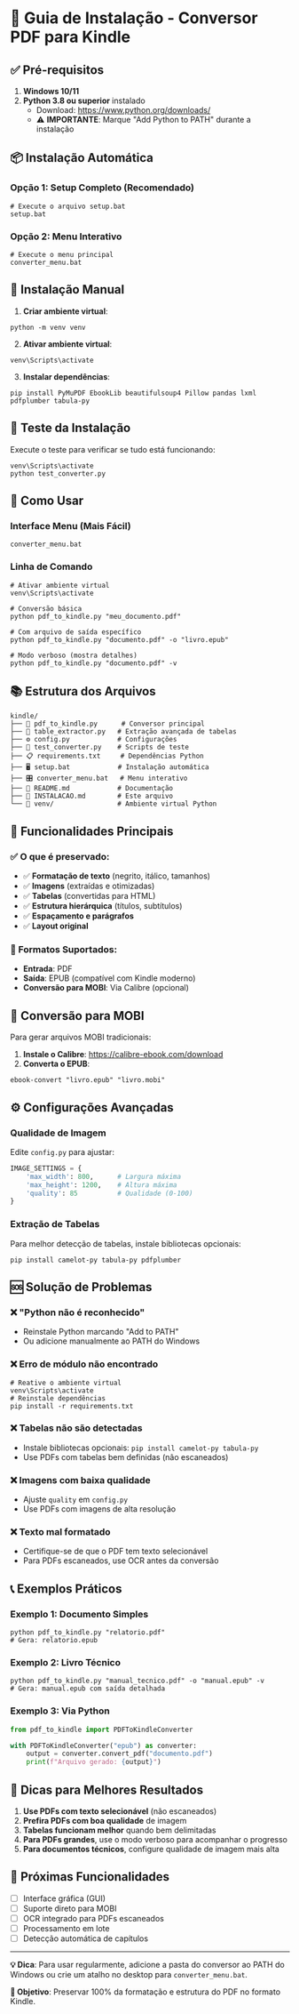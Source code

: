 # 🚀 Guia de Instalação - Conversor PDF para Kindle

## ✅ Pré-requisitos

1. **Windows 10/11**
2. **Python 3.8 ou superior** instalado
   - Download: https://www.python.org/downloads/
   - ⚠️ **IMPORTANTE**: Marque "Add Python to PATH" durante a instalação

## 📦 Instalação Automática

### Opção 1: Setup Completo (Recomendado)
```batch
# Execute o arquivo setup.bat
setup.bat
```

### Opção 2: Menu Interativo
```batch
# Execute o menu principal
converter_menu.bat
```

## 🔧 Instalação Manual

1. **Criar ambiente virtual**:
```batch
python -m venv venv
```

2. **Ativar ambiente virtual**:
```batch
venv\Scripts\activate
```

3. **Instalar dependências**:
```batch
pip install PyMuPDF EbookLib beautifulsoup4 Pillow pandas lxml pdfplumber tabula-py
```

## 🧪 Teste da Instalação

Execute o teste para verificar se tudo está funcionando:
```batch
venv\Scripts\activate
python test_converter.py
```

## 🎯 Como Usar

### Interface Menu (Mais Fácil)
```batch
converter_menu.bat
```

### Linha de Comando
```batch
# Ativar ambiente virtual
venv\Scripts\activate

# Conversão básica
python pdf_to_kindle.py "meu_documento.pdf"

# Com arquivo de saída específico
python pdf_to_kindle.py "documento.pdf" -o "livro.epub"

# Modo verboso (mostra detalhes)
python pdf_to_kindle.py "documento.pdf" -v
```

## 📚 Estrutura dos Arquivos

```
kindle/
├── 📄 pdf_to_kindle.py      # Conversor principal
├── 🔧 table_extractor.py   # Extração avançada de tabelas
├── ⚙️ config.py            # Configurações
├── 🧪 test_converter.py    # Scripts de teste
├── 📋 requirements.txt     # Dependências Python
├── 🖥️ setup.bat            # Instalação automática
├── 🎛️ converter_menu.bat   # Menu interativo
├── 📖 README.md            # Documentação
├── 📄 INSTALACAO.md        # Este arquivo
└── 📁 venv/                # Ambiente virtual Python
```

## 🎯 Funcionalidades Principais

### ✅ O que é preservado:
- ✅ **Formatação de texto** (negrito, itálico, tamanhos)
- ✅ **Imagens** (extraídas e otimizadas)
- ✅ **Tabelas** (convertidas para HTML)
- ✅ **Estrutura hierárquica** (títulos, subtítulos)
- ✅ **Espaçamento e parágrafos**
- ✅ **Layout original**

### 📱 Formatos Suportados:
- **Entrada**: PDF
- **Saída**: EPUB (compatível com Kindle moderno)
- **Conversão para MOBI**: Via Calibre (opcional)

## 🔄 Conversão para MOBI

Para gerar arquivos MOBI tradicionais:

1. **Instale o Calibre**: https://calibre-ebook.com/download
2. **Converta o EPUB**:
```batch
ebook-convert "livro.epub" "livro.mobi"
```

## ⚙️ Configurações Avançadas

### Qualidade de Imagem
Edite `config.py` para ajustar:
```python
IMAGE_SETTINGS = {
    'max_width': 800,      # Largura máxima
    'max_height': 1200,    # Altura máxima
    'quality': 85          # Qualidade (0-100)
}
```

### Extração de Tabelas
Para melhor detecção de tabelas, instale bibliotecas opcionais:
```batch
pip install camelot-py tabula-py pdfplumber
```

## 🆘 Solução de Problemas

### ❌ "Python não é reconhecido"
- Reinstale Python marcando "Add to PATH"
- Ou adicione manualmente ao PATH do Windows

### ❌ Erro de módulo não encontrado
```batch
# Reative o ambiente virtual
venv\Scripts\activate
# Reinstale dependências
pip install -r requirements.txt
```

### ❌ Tabelas não são detectadas
- Instale bibliotecas opcionais: `pip install camelot-py tabula-py`
- Use PDFs com tabelas bem definidas (não escaneados)

### ❌ Imagens com baixa qualidade
- Ajuste `quality` em `config.py`
- Use PDFs com imagens de alta resolução

### ❌ Texto mal formatado
- Certifique-se de que o PDF tem texto selecionável
- Para PDFs escaneados, use OCR antes da conversão

## 📞 Exemplos Práticos

### Exemplo 1: Documento Simples
```batch
python pdf_to_kindle.py "relatorio.pdf"
# Gera: relatorio.epub
```

### Exemplo 2: Livro Técnico
```batch
python pdf_to_kindle.py "manual_tecnico.pdf" -o "manual.epub" -v
# Gera: manual.epub com saída detalhada
```

### Exemplo 3: Via Python
```python
from pdf_to_kindle import PDFToKindleConverter

with PDFToKindleConverter("epub") as converter:
    output = converter.convert_pdf("documento.pdf")
    print(f"Arquivo gerado: {output}")
```

## 🎯 Dicas para Melhores Resultados

1. **Use PDFs com texto selecionável** (não escaneados)
2. **Prefira PDFs com boa qualidade** de imagem
3. **Tabelas funcionam melhor** quando bem delimitadas
4. **Para PDFs grandes**, use o modo verboso para acompanhar o progresso
5. **Para documentos técnicos**, configure qualidade de imagem mais alta

## 🔮 Próximas Funcionalidades

- [ ] Interface gráfica (GUI)
- [ ] Suporte direto para MOBI
- [ ] OCR integrado para PDFs escaneados
- [ ] Processamento em lote
- [ ] Detecção automática de capítulos

---

**💡 Dica**: Para usar regularmente, adicione a pasta do conversor ao PATH do Windows ou crie um atalho no desktop para `converter_menu.bat`.

**🎯 Objetivo**: Preservar 100% da formatação e estrutura do PDF no formato Kindle.
